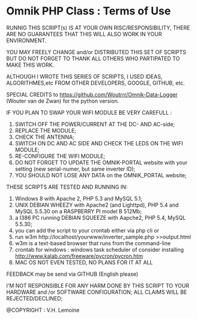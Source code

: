 Omnik PHP Class : Terms of Use
=====

RUNNIG THIS SCRIPT(s) IS AT YOUR OWN RISC/RESPONSIBILITY, THERE ARE NO GUARANTEES THAT THIS WILL ALSO WORK IN YOUR ENVIRONMENT.

YOU MAY FREELY CHANGE and/or DISTRIBUTED THIS SET OF SCRIPTS BUT DO NOT FORGET TO THANK ALL OTHERS WHO PARTIPATED TO MAKE THIS WORK.

ALTHOUGH I WROTE THIS SERIES OF SCRIPTS, I USED IDEAS, ALGORITHMES,etc FROM OTHER DEVELOPERS, GOOGLE, GITHUB, etc.

SPECIAL CREDITS to https://github.com/Woutrrr/Omnik-Data-Logger (Wouter van de Zwan) for the python version.
		
IF YOU PLAN TO SWAP YOUR WIFI MODULE BE VERY CAREFULL :

1. 	SWITCH OFF THE POWER/CURRENT AT THE DC- AND AC-side;
2. 	REPLACE THE MODULE;
3. 	CHECK THE ANTENNA;
4. 	SWITCH ON DC AND AC SIDE AND CHECK THE LEDS ON THE WIFI MODULE;
5. 	RE-CONFIGURE THE WIFI MODULE;
6. 	DO NOT FORGET TO UPDATE THE OMNIK-PORTAL website with your setting (new serial-numer, but same inverter ID);
7. 	YOU SHOULD NOT LOSE ANY DATA on the OMNIK_PORTAL website;
			
THESE SCRIPTS ARE TESTED AND RUNNING IN:

1. 	Windows 8 with Apache 2, PHP 5.3 and MySQL 5.1;
2. 	UNIX DEBIAN WHEEZY with Apache2 (and Lighttpd), PHP 5.4 and MySQL 5.5.30 on a RASPBERRY PI model B 512Mb;
3. 	a I386 PC running DEBIAN SQUEEZE with Aapche2, PHP 5.4, MySQL 5.5.30;
3. 	you can add the script to your crontab either via php cli or 
4.	run w3m http://localhost/yourwww/inverter_sample.php >>output.html
5.	w3m is a text-based browser that runs from the command-line
6.	crontab for windows : windows task scheduler of consider installing http://www.kalab.com/freeware/pycron/pycron.htm
7.	MAC OS NOT EVEN TESTED, NO PLANS FOR IT AT ALL
			
FEEDBACK may be send via GITHUB (English please)
		
I'M NOT RESPONSIBLE FOR ANY HARM DONE BY THIS SCRIPT TO YOUR HARDWARE and /or SOFTWARE CONFIGURATION;
ALL CLAIMS WILL BE REJECTED/DECLINED;
		
@COPYRIGHT : V.H. Lemoine
